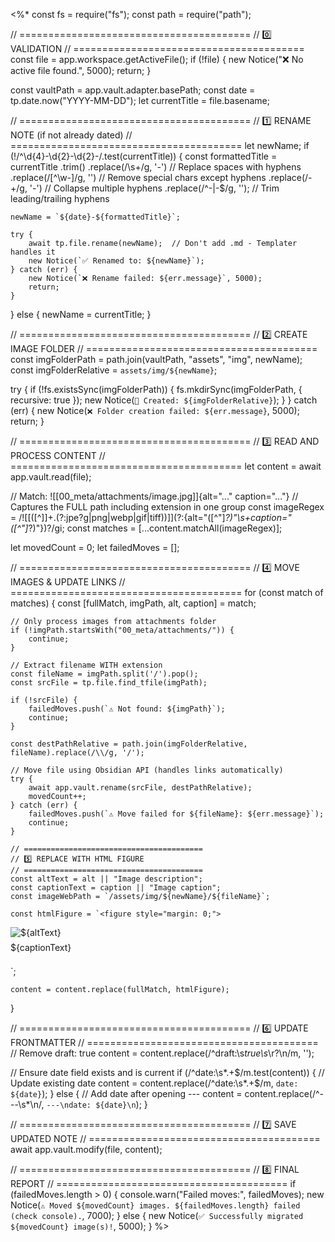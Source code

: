 <%*
const fs = require("fs");
const path = require("path");

// ========================================
// 0️⃣ VALIDATION
// ========================================
const file = app.workspace.getActiveFile();
if (!file) {
    new Notice("❌ No active file found.", 5000);
    return;
}

const vaultPath = app.vault.adapter.basePath;
const date = tp.date.now("YYYY-MM-DD");
let currentTitle = file.basename;

// ========================================
// 1️⃣ RENAME NOTE (if not already dated)
// ========================================
let newName;
if (!/^\d{4}-\d{2}-\d{2}-/.test(currentTitle)) {
    const formattedTitle = currentTitle
        .trim()
        .replace(/\s+/g, '-')           // Replace spaces with hyphens
        .replace(/[^\w\-]/g, '')        // Remove special chars except hyphens
        .replace(/-+/g, '-')            // Collapse multiple hyphens
        .replace(/^-|-$/g, '');         // Trim leading/trailing hyphens
    
    newName = `${date}-${formattedTitle}`;
    
    try {
        await tp.file.rename(newName);  // Don't add .md - Templater handles it
        new Notice(`✅ Renamed to: ${newName}`);
    } catch (err) {
        new Notice(`❌ Rename failed: ${err.message}`, 5000);
        return;
    }
} else {
    newName = currentTitle;
}

// ========================================
// 2️⃣ CREATE IMAGE FOLDER
// ========================================
const imgFolderPath = path.join(vaultPath, "assets", "img", newName);
const imgFolderRelative = `assets/img/${newName}`;

try {
    if (!fs.existsSync(imgFolderPath)) {
        fs.mkdirSync(imgFolderPath, { recursive: true });
        new Notice(`📁 Created: ${imgFolderRelative}`);
    }
} catch (err) {
    new Notice(`❌ Folder creation failed: ${err.message}`, 5000);
    return;
}

// ========================================
// 3️⃣ READ AND PROCESS CONTENT
// ========================================
let content = await app.vault.read(file);

// Match: ![[00_meta/attachments/image.jpg]]{alt="..." caption="..."}
// Captures the FULL path including extension in one group
const imageRegex = /!\[\[([^\]]+\.(?:jpe?g|png|webp|gif|tiff))\]\](?:\{alt="([^"]*?)"\s+caption="([^"]*?)"\})?/gi;
const matches = [...content.matchAll(imageRegex)];

let movedCount = 0;
let failedMoves = [];

// ========================================
// 4️⃣ MOVE IMAGES & UPDATE LINKS
// ========================================
for (const match of matches) {
    const [fullMatch, imgPath, alt, caption] = match;
    
    // Only process images from attachments folder
    if (!imgPath.startsWith("00_meta/attachments/")) {
        continue;
    }
    
    // Extract filename WITH extension
    const fileName = imgPath.split('/').pop();
    const srcFile = tp.file.find_tfile(imgPath);
    
    if (!srcFile) {
        failedMoves.push(`⚠️ Not found: ${imgPath}`);
        continue;
    }
    
    const destPathRelative = path.join(imgFolderRelative, fileName).replace(/\\/g, '/');
    
    // Move file using Obsidian API (handles links automatically)
    try {
        await app.vault.rename(srcFile, destPathRelative);
        movedCount++;
    } catch (err) {
        failedMoves.push(`⚠️ Move failed for ${fileName}: ${err.message}`);
        continue;
    }
    
    // ========================================
    // 5️⃣ REPLACE WITH HTML FIGURE
    // ========================================
    const altText = alt || "Image description";
    const captionText = caption || "Image caption";
    const imageWebPath = `/assets/img/${newName}/${fileName}`;
    
    const htmlFigure = `<figure style="margin: 0;">
  <img class="img-fluid" src="${imageWebPath}" alt="${altText}" style="display: block; margin-bottom: 0.5em;">
  <figcaption class="small" style="margin: 0 0 1.5em 0;">${captionText}</figcaption>
</figure>`;
    
    content = content.replace(fullMatch, htmlFigure);
}

// ========================================
// 6️⃣ UPDATE FRONTMATTER
// ========================================
// Remove draft: true
content = content.replace(/^draft:\s*true\s*\r?\n/m, '');

// Ensure date field exists and is current
if (/^date:\s*.+$/m.test(content)) {
    // Update existing date
    content = content.replace(/^date:\s*.+$/m, `date: ${date}`);
} else {
    // Add date after opening ---
    content = content.replace(/^---\s*\n/, `---\ndate: ${date}\n`);
}

// ========================================
// 7️⃣ SAVE UPDATED NOTE
// ========================================
await app.vault.modify(file, content);

// ========================================
// 8️⃣ FINAL REPORT
// ========================================
if (failedMoves.length > 0) {
    console.warn("Failed moves:", failedMoves);
    new Notice(`⚠️ Moved ${movedCount} images. ${failedMoves.length} failed (check console).`, 7000);
} else {
    new Notice(`✅ Successfully migrated ${movedCount} image(s)!`, 5000);
}
%>